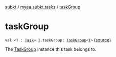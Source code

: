 [subkt](../index.md) / [myaa.subkt.tasks](index.md) / [taskGroup](./task-group.md)

# taskGroup

`val <T : `[`Task`](https://docs.gradle.org/current/javadoc/org/gradle/api/Task.html)`> `[`T`](task-group.md#T)`.taskGroup: `[`TaskGroup`](-task-group/index.md)`<`[`T`](task-group.md#T)`>` [(source)](https://github.com/Myaamori/SubKt/blob/0.1.19/src/main/kotlin/myaa/subkt/tasks/tasks.kt#L419)

The [TaskGroup](-task-group/index.md) instance this task belongs to.

